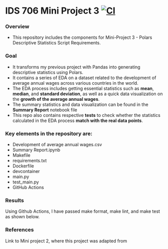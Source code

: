 # IDS 706 Mini Project 3 [![CI](https://github.com/nogibjj/Jaxon-Yue-IDS-706-Mini-Project-2/actions/workflows/cicd.yml/badge.svg)](https://github.com/nogibjj/Jaxon-Yue-IDS-706-Mini-Project-2/actions/workflows/cicd.yml)
### Overview
* This repository includes the components for Mini-Project 3 - Polars Descriptive Statistics Script
Requirements.

### Goal
* It transforms my previous project with Pandas into generating descriptive statistics using Polars.
* It contains a series of EDA on a dataset related to the development of average annual wages across various countries in the world.
* The EDA process includes getting essential statistics such as **mean**, **median**, and **standard deviation**, as well as a quick data visualization on the **growth of the average annual wages**.
* The summary statistics and data visualization can be found in the **Summary Report** notebook file
* This repo also contains respective **tests** to check whether the statistics calculated in the EDA process **match with the real data points**.

### Key elements in the repository are:
* Development of average annual wages.csv
* Summary Report.ipynb
* Makefile
* requirements.txt
* Dockerfile
* devcontainer
* main.py
* test_main.py
* GitHub Actions

### Results
Using Github Actions, I have passed make format, make lint, and make test as shown below.

### References
Link to Mini project 2, where this project was adapted from
